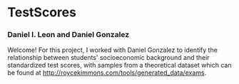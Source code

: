 # TestScores

### Daniel I. Leon and Daniel Gonzalez

Welcome! For this project, I worked with Daniel Gonzalez to identify the relationship between students' socioeconomic background and their standardized test scores, with samples from a theoretical dataset which can be found at http://roycekimmons.com/tools/generated_data/exams.
